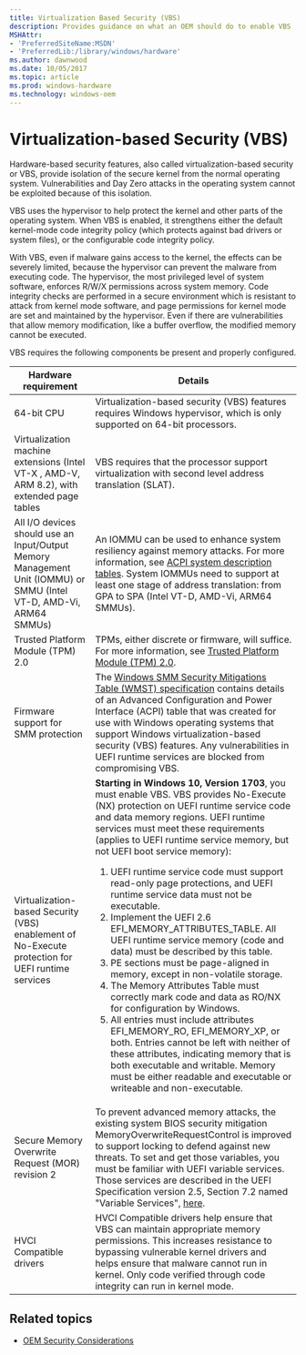 ```yaml
---
title: Virtualization Based Security (VBS)
description: Provides guidance on what an OEM should do to enable VBS
MSHAttr:
- 'PreferredSiteName:MSDN'
- 'PreferredLib:/library/windows/hardware'
ms.author: dawnwood
ms.date: 10/05/2017
ms.topic: article
ms.prod: windows-hardware
ms.technology: windows-oem
---
```


# Virtualization-based Security (VBS)
Hardware-based security features, also called virtualization-based security or VBS, provide isolation of the secure kernel from the normal operating system. Vulnerabilities and Day Zero attacks in the operating system cannot be exploited because of this isolation.

VBS uses the hypervisor to help protect the kernel and other parts of the operating system. When VBS is enabled, it strengthens either the default kernel-mode code integrity policy (which protects against bad drivers or system files), or the configurable code integrity policy.

With VBS, even if malware gains access to the kernel, the effects can be severely limited, because the hypervisor can prevent the malware from executing code. The hypervisor, the most privileged level of system software, enforces R/W/X permissions across system memory. Code integrity checks are performed in a secure environment which is resistant to attack from kernel mode software, and page permissions for kernel mode are set and maintained by the hypervisor. Even if there are vulnerabilities that allow memory modification, like a buffer overflow, the modified memory cannot be executed.

VBS requires the following components be present and properly configured. 

| Hardware requirement | Details |
|----------------------|---------|
| 64-bit CPU | Virtualization-based security (VBS) features requires Windows hypervisor, which is only supported on 64-bit processors. |
| Virtualization machine extensions (Intel VT-X , AMD-V, ARM 8.2), with extended page tables  | VBS requires that the processor support virtualization with second level address translation (SLAT). | VBS is the foundation of a number of OS features, such as Windows Defender Device Guard, Windows Defender Credential Guard, and Windows Defender Application Guard. |
| All I/O devices should use an Input/Output Memory Management Unit (IOMMU) or SMMU (Intel VT-D, AMD-Vi, ARM64 SMMUs) | An IOMMU can be used to enhance system resiliency against memory attacks. For more information, see [ACPI system description tables](https://docs.microsoft.com/en-us/windows-hardware/drivers/bringup/acpi-system-description-tables). System IOMMUs need to support at least one stage of address translation: from GPA to SPA (Intel VT-D, AMD-Vi, ARM64 SMMUs). |
| Trusted Platform Module (TPM) 2.0 | TPMs, either discrete or firmware, will suffice. For more information, see [Trusted Platform Module (TPM) 2.0](OEM-TPM.md). |
| Firmware support for SMM protection | The [Windows SMM Security Mitigations Table (WMST) specification](https://docs.microsoft.com/en-us/windows-hardware/drivers/bringup/acpi-system-description-tables) contains details of an Advanced Configuration and Power Interface (ACPI) table that was created for use with Windows operating systems that support Windows virtualization-based security (VBS) features. Any vulnerabilities in UEFI runtime services are blocked from compromising VBS. |
| Virtualization-based Security (VBS) enablement of No-Execute protection for UEFI runtime services | **Starting in Windows 10, Version 1703**, you must enable VBS. VBS provides No-Execute (NX) protection on UEFI runtime service code and data memory regions. UEFI runtime services must meet these requirements (applies to UEFI runtime service memory, but not UEFI boot service memory): <ol><li> UEFI runtime service code must support read-only page protections, and UEFI runtime service data must not be executable. </li><li>Implement the UEFI 2.6 EFI_MEMORY_ATTRIBUTES_TABLE. All UEFI runtime service memory (code and data) must be described by this table.</li><li> PE sections must be page-aligned in memory, except in non-volatile storage. </li><li>The Memory Attributes Table must correctly mark code and data as RO/NX for configuration by Windows. </li><li>All entries must include attributes EFI_MEMORY_RO, EFI_MEMORY_XP, or both. Entries cannot be left with neither of these attributes, indicating memory that is both executable and writable. Memory must be either readable and executable or writeable and non-executable. </li></ol>|
| Secure Memory Overwrite Request (MOR) revision 2 | To prevent advanced memory attacks, the existing system BIOS security mitigation MemoryOverwriteRequestControl is improved to support locking to defend against new threats. To set and get those variables, you must be familiar with UEFI variable services. Those services are described in the UEFI Specification version 2.5, Section 7.2 named "Variable Services", [here](https://docs.microsoft.com/en-us/windows-hardware/drivers/bringup/device-guard-requirements). |
|HVCI Compatible drivers | HVCI Compatible drivers help ensure that VBS can maintain appropriate memory permissions. This increases resistance to bypassing vulnerable kernel drivers and helps ensure that malware cannot run in kernel. Only code verified through code integrity can run in kernel mode.|

## Related topics

- [OEM Security Considerations](OEM-security-considerations.md)